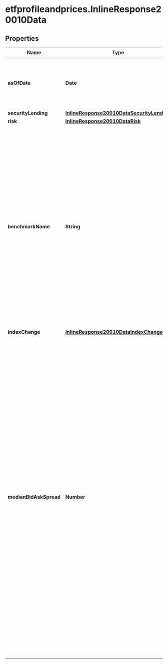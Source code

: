 # etfprofileandprices.InlineResponse20010Data

## Properties

Name | Type | Description | Notes
------------ | ------------- | ------------- | -------------
**asOfDate** | **Date** | Date the analytics data was published. Available for the regions: US, Europe, and Canada. | [optional] 
**securityLending** | [**InlineResponse20010DataSecurityLending**](InlineResponse20010DataSecurityLending.md) |  | [optional] 
**risk** | [**InlineResponse20010DataRisk**](InlineResponse20010DataRisk.md) |  | [optional] 
**benchmarkName** | **String** | FactSet provides a neutral, broad market index that best represents an ETP segment, giving investors a measuring stick against which to compare a specific ETP. The fund&#39;s performance (for example, R2, beta, and standard deviation) and holdings are measured against it. Available for the regions: US and Europe. | [optional] 
**indexChange** | [**InlineResponse20010DataIndexChange**](InlineResponse20010DataIndexChange.md) |  | [optional] 
**medianBidAskSpread** | **Number** | The exchange-traded fund’s median bid-ask spread, expressed as a percentage rounded to the nearest hundredth, computed by: (A) Identifying the exchange-traded fund’s national best bid and national best offer as of the end of each 10 second interval during each trading day of the last 30 calendar days; (B) Dividing the ifference between each such bid and offer by the midpoint of the national best bid and national best offer; and (C) Identifying the median of those values. Available for the regions: US. | [optional] 


